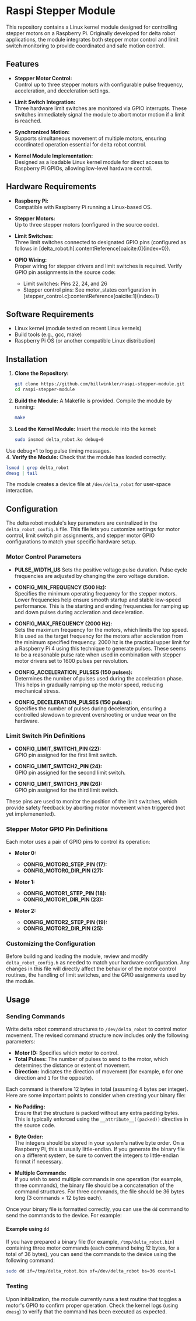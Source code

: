 # Raspi Stepper Module

This repository contains a Linux kernel module designed for controlling stepper motors on a Raspberry Pi. Originally developed for delta robot applications, the module integrates both stepper motor control and limit switch monitoring to provide coordinated and safe motion control.  

## Features

- **Stepper Motor Control:**  
  Control up to three stepper motors with configurable pulse frequency, acceleration, and deceleration settings.

- **Limit Switch Integration:**  
  Three hardware limit switches are monitored via GPIO interrupts. These switches immediately signal the module to abort motor motion if a limit is reached.

- **Synchronized Motion:**  
  Supports simultaneous movement of multiple motors, ensuring coordinated operation essential for delta robot control.

- **Kernel Module Implementation:**  
  Designed as a loadable Linux kernel module for direct access to Raspberry Pi GPIOs, allowing low-level hardware control.

## Hardware Requirements

- **Raspberry Pi:**  
  Compatible with Raspberry Pi running a Linux-based OS.

- **Stepper Motors:**  
  Up to three stepper motors (configured in the source code).

- **Limit Switches:**  
  Three limit switches connected to designated GPIO pins (configured as follows in [delta_robot.h]&#8203;:contentReference[oaicite:0]{index=0}).

- **GPIO Wiring:**  
  Proper wiring for stepper drivers and limit switches is required. Verify GPIO pin assignments in the source code:
  - Limit switches: Pins 22, 24, and 26
  - Stepper control pins: See motor_states configuration in [stepper_control.c]&#8203;:contentReference[oaicite:1]{index=1}

## Software Requirements

- Linux kernel (module tested on recent Linux kernels)
- Build tools (e.g., gcc, make)
- Raspberry Pi OS (or another compatible Linux distribution)

## Installation

1. **Clone the Repository:**

   ```bash
   git clone https://github.com/billwinkler/raspi-stepper-module.git
   cd raspi-stepper-module
   ```
2. **Build the Module:**
   A Makefile is provided. Compile the module by running:
   ```bash
   make
   ```
3. **Load the Kernel Module:**
Insert the module into the kernel:
   ```bash
   sudo insmod delta_robot.ko debug=0
   ```
Use debug=1 to log pulse timing messages.   
4. **Verify the Module:**
   Check that the module has loaded correctly:
   ```bash
   lsmod | grep delta_robot
   dmesg | tail
   ```
   The module creates a device file at `/dev/delta_robot` for user-space interaction.
   
## Configuration

The delta robot module's key parameters are centralized in the `delta_robot_config.h` file. This file lets you customize settings for motor control, limit switch pin assignments, and stepper motor GPIO configurations to match your specific hardware setup.

### Motor Control Parameters

- **PULSE_WIDTH_US**
  Sets the positive voltage pulse duration.  Pulse cycle frequencies are adjusted by changing the zero voltage duration.
- **CONFIG_MIN_FREQUENCY (500 Hz):**  
  Specifies the minimum operating frequency for the stepper motors. Lower frequencies help ensure smooth startup and stable low-speed performance. This is the starting and ending frequencies for ramping up and down pulses during accleration and deceleration.

- **CONFIG_MAX_FREQUENCY (2000 Hz):**  
  Sets the maximum frequency for the motors, which limits the top speed. It is used as the target frequency for the motors after accleration from the minimum specified frequency.  2000 hz is the practical upper limit for a Raspberry Pi 4 using this technique to generate pulses.  These seems to be a reasonable pulse rate when used in combination with stepper motor drivers set to 1600 pulses per revolution.

- **CONFIG_ACCELERATION_PULSES (150 pulses):**  
  Determines the number of pulses used during the acceleration phase. This helps in gradually ramping up the motor speed, reducing mechanical stress.

- **CONFIG_DECELERATION_PULSES (150 pulses):**  
  Specifies the number of pulses during deceleration, ensuring a controlled slowdown to prevent overshooting or undue wear on the hardware.

### Limit Switch Pin Definitions

- **CONFIG_LIMIT_SWITCH1_PIN (22):**  
  GPIO pin assigned for the first limit switch.

- **CONFIG_LIMIT_SWITCH2_PIN (24):**  
  GPIO pin assigned for the second limit switch.

- **CONFIG_LIMIT_SWITCH3_PIN (26):**  
  GPIO pin assigned for the third limit switch.

These pins are used to monitor the position of the limit switches, which provide safety feedback by aborting motor movement when triggered (not yet implemenented).

### Stepper Motor GPIO Pin Definitions

Each motor uses a pair of GPIO pins to control its operation:

- **Motor 0:**
  - **CONFIG_MOTOR0_STEP_PIN (17):**  
  - **CONFIG_MOTOR0_DIR_PIN (27):**  

- **Motor 1:**
  - **CONFIG_MOTOR1_STEP_PIN (18):**  
  - **CONFIG_MOTOR1_DIR_PIN (23):**  

- **Motor 2:**
  - **CONFIG_MOTOR2_STEP_PIN (19):**  
  - **CONFIG_MOTOR2_DIR_PIN (25):**  

### Customizing the Configuration

Before building and loading the module, review and modify `delta_robot_config.h` as needed to match your hardware configuration. Any changes in this file will directly affect the behavior of the motor control routines, the handling of limit switches, and the GPIO assignments used by the module.

## Usage

### Sending Commands

Write delta robot command structures to `/dev/delta_robot` to control motor movement. The revised command structure now includes only the following parameters:

- **Motor ID:** Specifies which motor to control.
- **Total Pulses:** The number of pulses to send to the motor, which determines the distance or extent of movement.
- **Direction:** Indicates the direction of movement (for example, `0` for one direction and `1` for the opposite).

Each command is therefore 12 bytes in total (assuming 4 bytes per integer). Here are some important points to consider when creating your binary file:

- **No Padding:**  
  Ensure that the structure is packed without any extra padding bytes. This is typically enforced using the `__attribute__((packed))` directive in the source code.

- **Byte Order:**  
  The integers should be stored in your system's native byte order. On a Raspberry Pi, this is usually little-endian. If you generate the binary file on a different system, be sure to convert the integers to little-endian format if necessary.

- **Multiple Commands:**  
  If you wish to send multiple commands in one operation (for example, three commands), the binary file should be a concatenation of the command structures. For three commands, the file should be 36 bytes long (3 commands × 12 bytes each).

Once your binary file is formatted correctly, you can use the `dd` command to send the commands to the device. For example:

#### Example using `dd`

If you have prepared a binary file (for example, `/tmp/delta_robot.bin`) containing three motor commands (each command being 12 bytes, for a total of 36 bytes), you can send the commands to the device using the following command:

   ```bash
   sudo dd if=/tmp/delta_robot.bin of=/dev/delta_robot bs=36 count=1
   ```

### Testing

Upon initialization, the module currently runs a test routine that toggles a motor's GPIO to confirm proper operation. Check the kernel logs (using `dmesg`) to verify that the command has been executed as expected.


